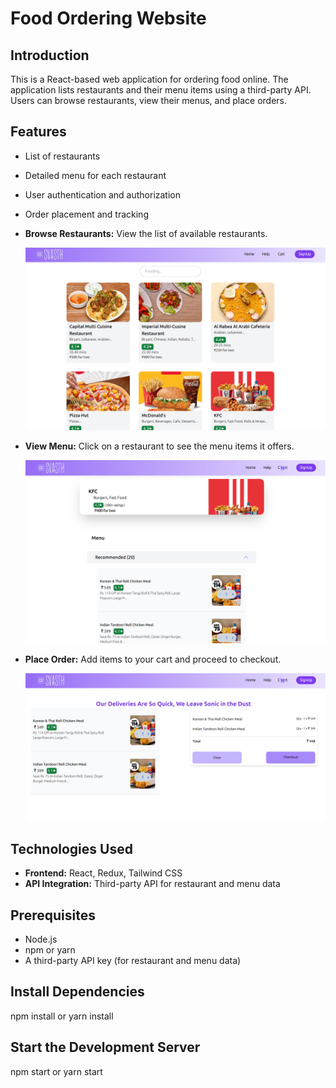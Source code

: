 # Food Ordering Website

## Introduction
This is a React-based web application for ordering food online. The application lists restaurants and their menu items using a third-party API. Users can browse restaurants, view their menus, and place orders.

## Features
- List of restaurants
- Detailed menu for each restaurant
- User authentication and authorization
- Order placement and tracking


- **Browse Restaurants:** View the list of available restaurants.

  <img src="images/restaurants.png" alt="Alt Text" width="600" />

- **View Menu:** Click on a restaurant to see the menu items it offers.

  <img src="images/menu.png" width="600" />
- **Place Order:** Add items to your cart and proceed to checkout.
 
  <img src="images/cart.png" width="600" />



## Technologies Used
- **Frontend:** React, Redux, Tailwind CSS
- **API Integration:** Third-party API for restaurant and menu data

## Prerequisites
- Node.js
- npm or yarn
- A third-party API key (for restaurant and menu data)


## Install Dependencies

npm install
or
yarn install


## Start the Development Server

npm start
or
yarn start
